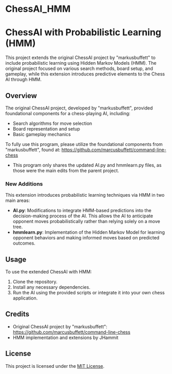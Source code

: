 # ChessAI_HMM

# ChessAI with Probabilistic Learning (HMM)

This project extends the original ChessAI project by "markusbuffett" to include probabilistic learning using Hidden Markov Models (HMM). The original project focused on various search methods, board setup, and gameplay, while this extension introduces predictive elements to the Chess AI through HMM.

## Overview

The original ChessAI project, developed by "markusbuffett", provided foundational components for a chess-playing AI, including:
- Search algorithms for move selection
- Board representation and setup
- Basic gameplay mechanics

To fully use this program, please utilize the foundational components from "markusbuffett", found at: https://github.com/marcusbuffett/command-line-chess
- This program only shares the updated AI.py and hmmlearn.py files, as those were the main edits from the parent project.

### New Additions

This extension introduces probabilistic learning techniques via HMM in two main areas:
- **AI.py**: Modifications to integrate HMM-based predictions into the decision-making process of the AI. This allows the AI to anticipate opponent moves probabilistically rather than relying solely on a move tree.
- **hmmlearn.py**: Implementation of the Hidden Markov Model for learning opponent behaviors and making informed moves based on predicted outcomes.

## Usage

To use the extended ChessAI with HMM:
1. Clone the repository.
2. Install any necessary dependencies.
3. Run the AI using the provided scripts or integrate it into your own chess application.


## Credits

- Original ChessAI project by "markusbuffett": https://github.com/marcusbuffett/command-line-chess
- HMM implementation and extensions by JHammit

## License

This project is licensed under the [MIT License](LICENSE).

